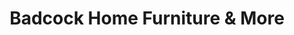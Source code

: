 ---
title: "Badcock Home Furniture & More"
url: /largo/badcock-home-furniture-and-more/
shop: furniture
---